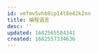 ```yaml
---
id: vmfmv5vhb9ip14t8e42k2nn
title: 编程语言
desc: ''
updated: 1682565584341
created: 1682557334636
---
```


